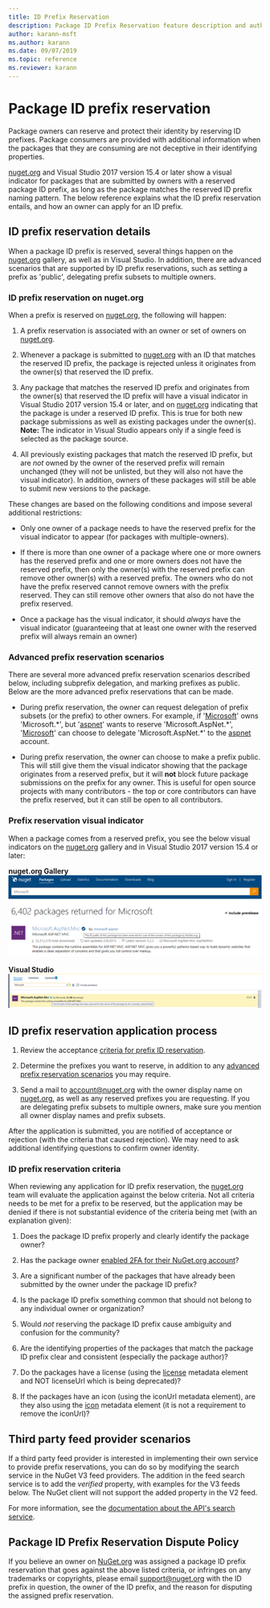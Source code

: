 ```yaml
---
title: ID Prefix Reservation
description: Package ID Prefix Reservation feature description and author guide.
author: karann-msft
ms.author: karann
ms.date: 09/07/2019
ms.topic: reference
ms.reviewer: karann
---
```


# Package ID prefix reservation

Package owners can reserve and protect their identity by reserving ID prefixes. Package consumers are provided with additional information when the packages that they are consuming are not deceptive in their identifying properties. 

[nuget.org](https://www.nuget.org/) and Visual Studio 2017 version 15.4 or later show a visual indicator for packages that are submitted by owners with a reserved package ID prefix, as long as the package matches the reserved ID prefix naming pattern. The below reference explains what the ID prefix reservation entails, and how an owner can apply for an ID prefix.

## ID prefix reservation details

When a package ID prefix is reserved, several things happen on the [nuget.org](https://www.nuget.org/) gallery, as well as in Visual Studio. In addition, there are advanced scenarios that are supported by ID prefix reservations, such as setting a prefix as 'public', delegating prefix subsets to multiple owners.

### ID prefix reservation on nuget.org

When a prefix is reserved on [nuget.org](https://www.nuget.org/), the following will happen:

1. A prefix reservation is associated with an owner or set of owners on [nuget.org](https://www.nuget.org/).

1. Whenever a package is submitted to [nuget.org](https://www.nuget.org/) with an ID that matches the reserved ID prefix, the package is rejected unless it originates from the owner(s) that reserved the ID prefix.

1. Any package that matches the reserved ID prefix and originates from the owner(s) that reserved the ID prefix will have a visual indicator in Visual Studio 2017 version 15.4 or later, and on [nuget.org](https://www.nuget.org/) indicating that the package is under a reserved ID prefix. This is true for both new package submissions as well as existing packages under the owner(s). **Note:** The indicator in Visual Studio appears only if a single feed is selected as the package source.

1. All previously existing packages that match the reserved ID prefix, but are *not* owned by the owner of the reserved prefix will remain unchanged (they will not be unlisted, but they will also not have the visual indicator). In addition, owners of these packages will still be able to submit new versions to the package.

These changes are based on the following conditions and impose several additional restrictions:

- Only one owner of a package needs to have the reserved prefix for the visual indicator to appear (for packages with multiple-owners).

- If there is more than one owner of a package where one or more owners has the reserved prefix and one or more owners does not have the reserved prefix, then only the owner(s) with the reserved prefix can remove other owner(s) with a reserved prefix. The owners who do not have the prefix reserved cannot remove owners with the prefix reserved. They can still remove other owners that also do not have the prefix reserved.

- Once a package has the visual indicator, it should *always* have the visual indicator (guaranteeing that at least one owner with the reserved prefix will always remain an owner)

### Advanced prefix reservation scenarios

There are several more advanced prefix reservation scenarios described below, including subprefix delegation, and marking prefixes as public. Below are the more advanced prefix reservations that can be made. 

- During prefix reservation, the owner can request delegation of prefix subsets (or the prefix) to other owners. For example, if '[Microsoft](https://www.nuget.org/profiles/microsoft)' owns 'Microsoft.\*', but '[aspnet](https://www.nuget.org/profiles/aspnet)' wants to reserve 'Microsoft.AspNet.\*', '[Microsoft](https://www.nuget.org/profiles/microsoft)' can choose to delegate 'Microsoft.AspNet.\*' to the [aspnet](https://www.nuget.org/profiles/aspnet) account.

- During prefix reservation, the owner can choose to make a prefix public. This will still give them the visual indicator showing that the package originates from a reserved prefix, but it will **not** block future package submissions on the prefix for any owner. This is useful for open source projects with many contributors - the top or core contributors can have the prefix reserved, but it can still be open to all contributors. 

### Prefix reservation visual indicator

When a package comes from a reserved prefix, you see the below visual indicators on the [nuget.org](https://www.nuget.org/) gallery and in Visual Studio 2017 version 15.4 or later:

**nuget.org Gallery**
![nuget.org Gallery](media/nuget-gallery-reserved-prefix.png)

**Visual Studio**
![Visual Studio](media/visual-studio-reserved-prefix.png)

## ID prefix reservation application process

1. Review the acceptance [criteria for prefix ID reservation](#id-prefix-reservation-criteria).

2. Determine the prefixes you want to reserve, in addition to any [advanced prefix reservation scenarios](#advanced-prefix-reservation-scenarios) you may require.

3. Send a mail to [account@nuget.org](mailto:account@nuget.org) with the owner display name on [nuget.org](https://www.nuget.org/), as well as any reserved prefixes you are requesting. If you are delegating prefix subsets to multiple owners, make sure you mention all owner display names and prefix subsets.

After the application is submitted, you are notified of acceptance or rejection (with the criteria that caused rejection). We may need to ask additional identifying questions to confirm owner identity.

### ID prefix reservation criteria

When reviewing any application for ID prefix reservation, the [nuget.org](https://www.nuget.org/) team will evaluate the application against the below criteria. Not all criteria needs to be met for a prefix to be reserved, but the application may be denied if there is not substantial evidence of the criteria being met (with an explanation given):

1. Does the package ID prefix properly and clearly identify the package owner?

1. Has the package owner [enabled 2FA for their NuGet.org account](individual-accounts.md#enable-two-factor-authentication-2fa)?

1. Are a significant number of the packages that have already been submitted by the owner under the package ID prefix?

1. Is the package ID prefix something common that should not belong to any individual owner or organization?

1. Would *not* reserving the package ID prefix cause ambiguity and confusion for the community?

1. Are the identifying properties of the packages that match the package ID prefix clear and consistent (especially the package author)?

1. Do the packages have a license (using the [license](../reference/nuspec.md#license) metadata element and NOT licenseUrl which is being deprecated)?

1. If the packages have an icon (using the iconUrl metadata element), are they also using the [icon](../reference/nuspec.md#icon) metadata element (it is not a requirement to remove the iconUrl)?

## Third party feed provider scenarios

If a third party feed provider is interested in implementing their own service to provide prefix reservations, you can do so by modifying the search service in the NuGet V3 feed providers. The addition in the feed search service is to add the *verified* property, with examples for the V3 feeds below. The NuGet client will not support the added property in the V2 feed.

For more information, see the [documentation about the API's search service](../api/search-query-service-resource.md).

## Package ID Prefix Reservation Dispute Policy
If you believe an owner on [NuGet.org](https://www.nuget.org) was assigned a package ID prefix reservation that goes against the above listed criteria, or infringes on any trademarks or copyrights, please email [support@nuget.org](mailto:support@nuget.org) with the ID prefix in question, the owner of the ID prefix, and the reason for disputing the assigned prefix reservation.

